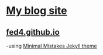 # [My blog site](fed4.github.io)
## [fed4.github.io](fed4.github.io)

-using [Minimal Mistakes Jekyll theme](https://mmistakes.github.io/minimal-mistakes/) 
